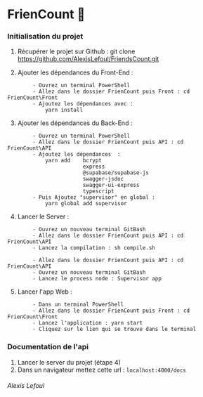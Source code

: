 ﻿# FrienCount 🤑

### Initialisation du projet 

1.  Récupérer le projet sur Github : git clone https://github.com/AlexisLefoul/FriendsCount.git

2.  Ajouter les dépendances  du Front-End :
```
        - Ouvrez un terminal PowerShell
        - Allez dans le dossier FrienCount puis Front : cd FrienCount\Front
        - Ajoutez les dépendances avec :
            yarn install
```       

3.  Ajouter les dépendances  du Back-End :
```   
        - Ouvrez un terminal PowerShell
        - Allez dans le dossier FrienCount puis API : cd FrienCount\API
        - Ajoutez les dépendances  :
            yarn add    bcrypt
                        express
                        @supabase/supabase-js
                        swagger-jsdoc
                        swagger-ui-express
                        typescript
        - Puis Ajoutez "supervisor" en global :
            yarn global add supervisor
```   
4.  Lancer le Server :
```   
        - Ouvrez un nouveau terminal GitBash
        - Allez dans le dossier FrienCount puis API : cd FrienCount\API
        - Lancez la compilation : sh compile.sh

        - Allez dans le dossier FrienCount puis API : cd FrienCount\API
        - Ouvrez un nouveau terminal GitBash
        - Lancez le process node : Supervisor app
```   
5.  Lancer l'app Web :
```   
        - Dans un terminal PowerShell
        - Allez dans le dossier FrienCount puis Front : cd FrienCount\Front
        - Lancez l'application : yarn start
        - Cliquez sur le lien qui se trouve dans le terminal
```   


### Documentation de l'api

1. Lancer le server du projet (étape 4)
2. Dans un navigateur mettez cette url : ``` localhost:4000/docs ```


###### Alexis Lefoul
